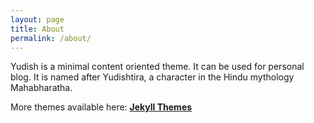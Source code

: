 ```yaml
---
layout: page
title: About
permalink: /about/
---
```



Yudish is a minimal content oriented theme. It can be used for personal blog. It is named after Yudishtira, a character in the Hindu mythology Mahabharatha.


More themes available here: [**Jekyll Themes**](http://blog.webjeda.com/jekyll-themes/)